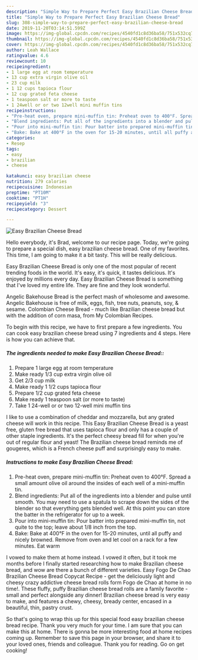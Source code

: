 ```yaml
---
description: "Simple Way to Prepare Perfect Easy Brazilian Cheese Bread"
title: "Simple Way to Prepare Perfect Easy Brazilian Cheese Bread"
slug: 308-simple-way-to-prepare-perfect-easy-brazilian-cheese-bread
date: 2019-11-20T03:14:51.599Z
image: https://img-global.cpcdn.com/recipes/4540fd1c8d36ba58/751x532cq70/easy-brazilian-cheese-bread-recipe-main-photo.jpg
thumbnail: https://img-global.cpcdn.com/recipes/4540fd1c8d36ba58/751x532cq70/easy-brazilian-cheese-bread-recipe-main-photo.jpg
cover: https://img-global.cpcdn.com/recipes/4540fd1c8d36ba58/751x532cq70/easy-brazilian-cheese-bread-recipe-main-photo.jpg
author: Leah Wallace
ratingvalue: 4.6
reviewcount: 10
recipeingredient:
- 1 large egg at room temperature
- 13 cup extra virgin olive oil
- 23 cup milk
- 1 12 cups tapioca flour
- 12 cup grated feta cheese
- 1 teaspoon salt or more to taste
- 1 24well or or two 12well mini muffin tins
recipeinstructions:
- "Pre-heat oven, prepare mini-muffin tin: Preheat oven to 400°F. Spread a small amount olive oil around the insides of each well of a mini-muffin tin."
- "Blend ingredients: Put all of the ingredients into a blender and pulse until smooth. You may need to use a spatula to scrape down the sides of the blender so that everything gets blended well. At this point you can store the batter in the refrigerator for up to a week."
- "Pour into mini-muffin tin: Pour batter into prepared mini-muffin tin, not quite to the top; leave about 1/8 inch from the top."
- "Bake: Bake at 400°F in the oven for 15-20 minutes, until all puffy and nicely browned. Remove from oven and let cool on a rack for a few minutes. Eat warm"
categories:
- Resep
tags:
- easy
- brazilian
- cheese

katakunci: easy brazilian cheese
nutrition: 279 calories
recipecuisine: Indonesian
preptime: "PT10M"
cooktime: "PT1H"
recipeyield: "3"
recipecategory: Dessert

---
```



![Easy Brazilian Cheese Bread](https://img-global.cpcdn.com/recipes/4540fd1c8d36ba58/751x532cq70/easy-brazilian-cheese-bread-recipe-main-photo.jpg)

Hello everybody, it's Brad, welcome to our recipe page. Today, we're going to prepare a special dish, easy brazilian cheese bread. One of my favorites. This time, I am going to make it a bit tasty. This will be really delicious.

Easy Brazilian Cheese Bread is only one of the most popular of recent trending foods in the world. It's easy, it's quick, it tastes delicious. It's enjoyed by millions every day. Easy Brazilian Cheese Bread is something that I've loved my entire life. They are fine and they look wonderful.

Angelic Bakehouse Bread is the perfect mash of wholesome and awesome. Angelic Bakehouse is free of milk, eggs, fish, tree nuts, peanuts, soy, &amp; sesame. Colombian Cheese Bread - much like Brazilian cheese bread but with the addition of corn masa, from My Colombian Recipes.


To begin with this recipe, we have to first prepare a few ingredients. You can cook easy brazilian cheese bread using 7 ingredients and 4 steps. Here is how you can achieve that.

##### The ingredients needed to make Easy Brazilian Cheese Bread::

1. Prepare 1 large egg at room temperature
1. Make ready 1/3 cup extra virgin olive oil
1. Get 2/3 cup milk
1. Make ready 1 1/2 cups tapioca flour
1. Prepare 1/2 cup grated feta cheese
1. Make ready 1 teaspoon salt (or more to taste)
1. Take 1 24-well or or two 12-well mini muffin tins


I like to use a combination of cheddar and mozzarella, but any grated cheese will work in this recipe. This Easy Brazilian Cheese Bread is a yeast free, gluten free bread that uses tapioca flour and only has a couple of other staple ingredients. It&#39;s the perfect cheesy bread fill for when you&#39;re out of regular flour and yeast! The Brazilian cheese bread reminds me of gougeres, which is a French cheese puff and surprisingly easy to make. 

##### Instructions to make Easy Brazilian Cheese Bread:

1. Pre-heat oven, prepare mini-muffin tin: Preheat oven to 400°F. Spread a small amount olive oil around the insides of each well of a mini-muffin tin.
1. Blend ingredients: Put all of the ingredients into a blender and pulse until smooth. You may need to use a spatula to scrape down the sides of the blender so that everything gets blended well. At this point you can store the batter in the refrigerator for up to a week.
1. Pour into mini-muffin tin: Pour batter into prepared mini-muffin tin, not quite to the top; leave about 1/8 inch from the top.
1. Bake: Bake at 400°F in the oven for 15-20 minutes, until all puffy and nicely browned. Remove from oven and let cool on a rack for a few minutes. Eat warm


I vowed to make them at home instead. I vowed it often, but it took me months before I finally started researching how to make Brazilian cheese bread, and wow are there a bunch of different varieties. Easy Fogo De Chao Brazilian Cheese Bread Copycat Recipe - get the deliciously light and cheesy crazy addictive cheese bread rolls form Fogo de Chao at home in no time!. These fluffy, puffy Brazilian cheese bread rolls are a family favorite - small and perfect alongside any dinner! Brazilian cheese bread is very easy to make, and features a chewy, cheesy, bready center, encased in a beautiful, thin, pastry crust. 

So that's going to wrap this up for this special food easy brazilian cheese bread recipe. Thank you very much for your time. I am sure that you can make this at home. There is gonna be more interesting food at home recipes coming up. Remember to save this page in your browser, and share it to your loved ones, friends and colleague. Thank you for reading. Go on get cooking!
